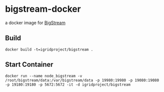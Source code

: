 # bigstream-docker
a docker image for [BigStream](https://github.com/igridproject/node-bigstream)

## Build
```shellscript
docker build -t=igridproject/bigstream .
```

## Start Container
```shellscript
docker run --name node_bigstream -v /root/bigstream/data:/var/bigstream/data -p 19980:19980 -p 19080:19080 -p 19180:19180 -p 5672:5672 -it -d igridproject/bigstream
```
